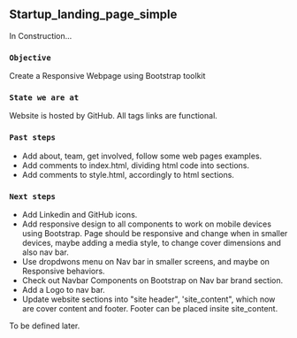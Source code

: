 ## Startup_landing_page_simple

In Construction...

### `Objective`

Create a Responsive Webpage using Bootstrap toolkit 

### `State we are at`

Website is hosted by GitHub. 
All <a> tags links are functional.

### `Past steps`

- Add about, team, get involved, follow some web pages examples.
- Add comments to index.html, dividing html code into sections.
- Add comments to style.html, accordingly to html sections.

### `Next steps`

- Add Linkedin and GitHub icons. 
- Add responsive design to all components to work on mobile devices using Bootstrap. Page should be responsive and change when in smaller devices, maybe adding a media style, to change cover dimensions and also nav bar.
- Use dropdwons menu on Nav bar in smaller screens, and maybe on Responsive behaviors.
- Check out Navbar Components on Bootstrap on Nav bar brand section.
- Add a Logo to nav bar.
- Update website sections into "site header", 'site_content", which now are cover content and footer. Footer can be placed insite site_content. 

To be defined later.